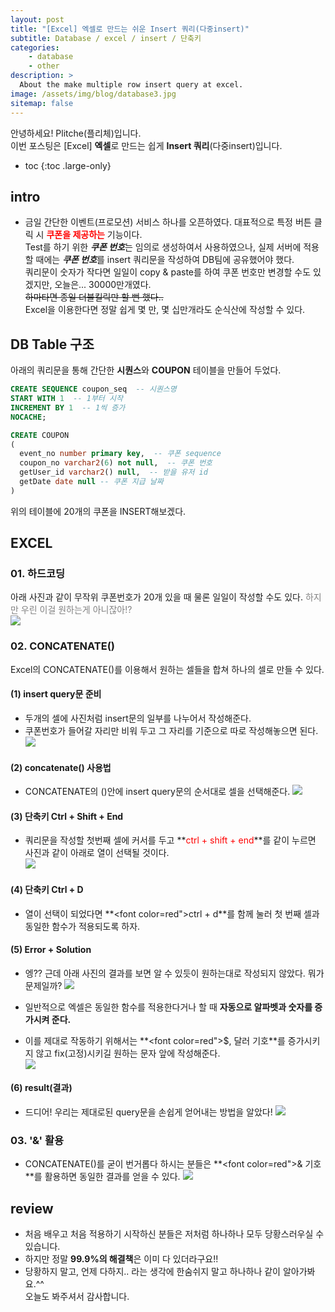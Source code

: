 ```yaml
---
layout: post
title: "[Excel] 엑셀로 만드는 쉬운 Insert 쿼리(다중insert)"
subtitle: Database / excel / insert / 단축키
categories:
    - database
    - other
description: >
  About the make multiple row insert query at excel.
image: /assets/img/blog/database3.jpg
sitemap: false
---
```


안녕하세요! Plitche(플리체)입니다.  
이번 포스팅은 [Excel] **엑셀**로 만드는 쉽게 **Insert 쿼리**(다중insert)입니다.

* toc
{:toc .large-only}

## intro
* 금일 간단한 이벤트(프로모션) 서비스 하나를 오픈하였다. 대표적으로 특정 버튼 클릭 시 **<font color="red">쿠폰을 제공하는</font>** 기능이다.  
Test를 하기 위한 ***쿠폰 번호***는 임의로 생성하여서 사용하였으나, 실제 서버에 적용할 때에는 ***쿠폰 번호***를 insert 쿼리문을 작성하여 DB팀에 공유했어야 했다.  
쿼리문이 숫자가 작다면 일일이 copy & paste를 하여 쿠폰 번호만 변경할 수도 있겠지만, 오늘은... 30000만개였다.  
~~하마타면 종일 더블킬릭만 할 뻔 했다..~~  
Excel을 이용한다면 정말 쉽게 몇 만, 몇 십만개라도 순식산에 작성할 수 있다.  

## DB Table 구조
아래의 쿼리문을 통해 간단한 **시퀀스**와 **COUPON** 테이블을 만들어 두었다.
```sql
CREATE SEQUENCE coupon_seq  -- 시퀀스명
START WITH 1  -- 1부터 시작
INCREMENT BY 1  -- 1씩 증가
NOCACHE;
```
```sql
CREATE COUPON
(
  event_no number primary key,  -- 쿠폰 sequence
  coupon_no varchar2(6) not null,  -- 쿠폰 번호
  getUser_id varchar2() null,  -- 받을 유저 id
  getDate date null -- 쿠폰 지급 날짜
)
```
위의 테이블에 20개의 쿠폰을 INSERT해보겠다.

## EXCEL
### 01. 하드코딩
아래 사진과 같이 무작위 쿠폰번호가 20개 있을 때 물론 일일이 작성할 수도 있다.
<font color="gray">하지만 우린 이걸 원하는게 아니잖아!?</font>  
![](/assets/post/database/20210329/07.JPG)  

### 02. CONCATENATE()
Excel의 CONCATENATE()를 이용해서 원하는 셀들을 합쳐 하나의 셀로 만들 수 있다.
#### (1) insert query문 준비
* 두개의 셀에 사진처럼 insert문의 일부를 나누어서 작성해준다.  
* 쿠폰번호가 들어갈 자리만 비워 두고 그 자리를 기준으로 따로 작성해놓으면 된다.
![](/assets/post/database/20210329/02.JPG)  

#### (2) concatenate() 사용법
* CONCATENATE의 ()안에 insert query문의 순서대로 셀을 선택해준다.
![](/assets/post/database/20210329/03.JPG)  

#### (3) 단축키 Ctrl + Shift + End
* 쿼리문을 작성할 첫번째 셀에 커서를 두고 **<font color="red">ctrl + shift + end</font>**를 같이 누르면 사진과 같이 아래로 열이 선택될 것이다.  
![](/assets/post/database/20210329/04.JPG)  

#### (4) 단축키 Ctrl + D
* 열이 선택이 되었다면 **<font color=red">ctrl + d</font>**를 함께 눌러 첫 번째 셀과 동일한 함수가 적용되도록 하자.

#### (5) Error + Solution
* 엥?? 근데 아래 사진의 결과를 보면 알 수 있듯이 원하는대로 작성되지 않았다. 뭐가 문제일까?
![](/assets/post/database/20210329/05.JPG)  

* 일반적으로 엑셀은 동일한 함수를 적용한다거나 할 때 **자동으로 알파벳과 숫자를 증가시켜 준다.**
* 이를 제대로 작동하기 위해서는 **<font color=red">$, 달러 기호</font>**를 증가시키지 않고 fix(고정)시키길 원하는 문자 앞에 작성해준다.  
![](/assets/post/database/20210329/06.JPG)  

#### (6) result(결과)
* 드디어! 우리는 제대로된 query문을 손쉽게 얻어내는 방법을 알았다!
![](/assets/post/database/20210329/07.JPG)  

### 03. '&' 활용
* CONCATENATE()를 굳이 번거롭다 하시는 분들은 **<font color=red">& 기호</font>**를 활용하면 동일한 결과를 얻을 수 있다.
![](/assets/post/database/20210329/08.JPG)  

## review
* 처음 배우고 처음 적용하기 시작하신 분들은 저처럼 하나하나 모두 당황스러우실 수 있습니다.
* 하지만 정말 **99.9%의 해결책**은 이미 다 있더라구요!!
* 당황하지 말고, 언제 다하지.. 라는 생각에 한숨쉬지 말고 하나하나 같이 알아가봐요.^^  
오늘도 봐주셔서 감사합니다.


